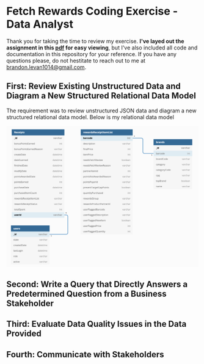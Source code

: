 # Fetch Rewards Coding Exercise - Data Analyst

Thank you for taking the time to review my exercise. **I've layed out the assignment in this [pdf](https://github.com/brandon-levan/Fetch-Rewards-Coding-Exercise-Data-Analyst/blob/main/README.md) for easy viewing**, but I've also included all code and documentation in this repository for your reference. If you have any questions please, do not hestitate to reach out to me at brandon.levan1014@gmail.com.

## First: Review Existing Unstructured Data and Diagram a New Structured Relational Data Model

The requirement was to review unstructured JSON data and diagram a new structured relational data model. Below is my relational data model

![Image of Relational Diagram](https://github.com/brandon-levan/Fetch-Rewards-Coding-Exercise-Data-Analyst/blob/main/Requirement%201/Structured_Relational_Data_Model.png?raw=true)

## Second: Write a Query that Directly Answers a Predetermined Question from a Business Stakeholder

## Third: Evaluate Data Quality Issues in the Data Provided

## Fourth: Communicate with Stakeholders


